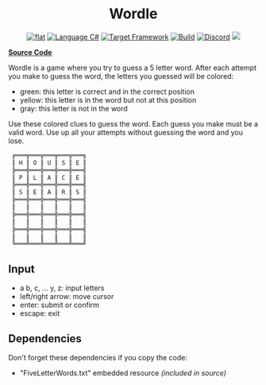 <h1 align="center">
	Wordle
</h1>

<p align="center">
	<a href="https://github.com/ZacharyPatten/dotnet-console-games" alt="GitHub repo"><img alt="flat" src="https://img.shields.io/badge/github-repo-black?logo=github&amp;style=flat"></a>
	<a href="https://docs.microsoft.com/en-us/dotnet/csharp/" alt="GitHub repo"><img alt="Language C#" src="https://img.shields.io/badge/language-C%23-%23178600"></a>
	<a href="https://dotnet.microsoft.com/download"><img src="https://img.shields.io/badge/dynamic/xml?color=%23512bd4&label=target&query=%2F%2FTargetFramework%5B1%5D&url=https%3A%2F%2Fraw.githubusercontent.com%2FZacharyPatten%2Fdotnet-console-games%2Fmaster%2FProjects%2FWordle%2FWordle.csproj&logo=.net" title="Target Framework" alt="Target Framework"></a>
	<a href="https://github.com/ZacharyPatten/dotnet-console-games/actions"><img src="https://github.com/ZacharyPatten/dotnet-console-games/workflows/Wordle%20Build/badge.svg" title="Goto Build" alt="Build"></a>
	<a href="https://discord.gg/4XbQbwF" alt="Discord"><img src="https://img.shields.io/discord/557244925712924684?logo=discord&logoColor=ffffff&color=7389D8" title="Go To Discord Server" alt="Discord"/></a>
	<a href="https://github.com/ZacharyPatten/dotnet-console-games/blob/master/LICENSE" alt="license"><img src="https://img.shields.io/badge/license-MIT-green.svg" /></a>
</p>

**[Source Code](Program.cs)**

Wordle is a game where you try to guess a 5 letter word. After each attempt you make to guess the word, the letters you guessed will be colored:

- green: this letter is correct and in the correct position
- yellow: this letter is in the word but not at this position
- gray: this letter is not in the word

Use these colored clues to guess the word. Each guess you make must be a valid word. Use up all your attempts without guessing the word and you lose.

```cs
 ╔═══╦═══╦═══╦═══╦═══╗
 ║ H ║ O ║ U ║ S ║ E ║
 ╠═══╬═══╬═══╬═══╬═══╣
 ║ P ║ L ║ A ║ C ║ E ║
 ╠═══╬═══╬═══╬═══╬═══╣
 ║ S ║ E ║ A ║ R ║ S ║
 ╠═══╬═══╬═══╬═══╬═══╣
 ║   ║   ║   ║   ║   ║
 ╠═══╬═══╬═══╬═══╬═══╣
 ║   ║   ║   ║   ║   ║
 ╠═══╬═══╬═══╬═══╬═══╣
 ║   ║   ║   ║   ║   ║
 ╚═══╩═══╩═══╩═══╩═══╝
```

## Input

 - a b, c, ... y, z: input letters
 - left/right arrow: move cursor
 - enter: submit or confirm
 - escape: exit

## Dependencies

Don't forget these dependencies if you copy the code:

- "FiveLetterWords.txt" embedded resource _(included in source)_
